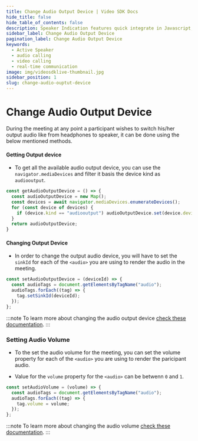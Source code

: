 ```yaml
---
title: Change Audio Output Device | Video SDK Docs
hide_title: false
hide_table_of_contents: false
description: Speaker Indication features quick integrate in Javascript, React JS, Android, IOS, React Native, Flutter with Video SDK to add live video & audio conferencing to your applications.
sidebar_label: Change Audio Output Device
pagination_label: Change Audio Output Device
keywords:
  - Active Speaker
  - audio calling
  - video calling
  - real-time communication
image: img/videosdklive-thumbnail.jpg
sidebar_position: 1
slug: change-audio-ouptut-device
---
```


# Change Audio Output Device

During the meeting at any point a participant wishes to switch his/her output audio like from headphones to speaker, it can be done using the below mentioned methods.

#### Getting Output device

- To get all the available audio output device, you can use the `navigator.mediaDevices` and filter it basis the device kind as `audiooutput`.

```js
const getAudioOutputDevice = () => {
  const audioOutputDevice = new Map();
  const devices = await navigator.mediaDevices.enumerateDevices();
  for (const device of devices) {
    if (device.kind == "audiooutput") audioOutputDevice.set(device.deviceId, device);
  }
  return audioOutputDevice;
}
```

#### Changing Output Device

- In order to change the output audio device, you will have to set the `sinkId` for each of the `<audio>` you are using to render the audio in the meeting.

```js
const setAudioOutputDevice = (deviceId) => {
  const audioTags = document.getElementsByTagName("audio");
  audioTags.forEach((tag) => {
    tag.setSinkId(deviceId);
  });
};
```

:::note
To learn more about changing the audio output device [check these documentation](https://developer.mozilla.org/en-US/docs/Web/API/HTMLMediaElement/setSinkId).
:::

### Setting Audio Volume

- To the set the audio volume for the meeting, you can set the volume property for each of the `<audio>` you are using to render the paricipant audio.

- Value for the `volume` property for the `<audio>` can be betwenn `0` and `1`.

```js
const setAudioVolume = (volume) => {
  const audioTags = document.getElementsByTagName("audio");
  audioTags.forEach((tag) => {
    tag.volume = volume;
  });
};
```

:::note
To learn more about changing the audio volume [check these documentation](https://developer.mozilla.org/en-US/docs/Web/API/HTMLMediaElement/volume).
:::
